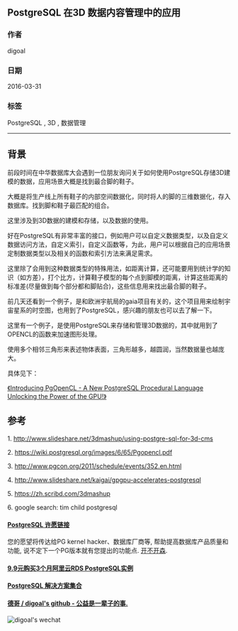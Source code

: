 ## PostgreSQL 在3D 数据内容管理中的应用  
                                                                                                         
### 作者                                                                                                         
digoal                                                                                                         
                                                                                                         
### 日期                                                                                                         
2016-03-31                                                                                                      
                                                                                                         
### 标签                                                                                                         
PostgreSQL , 3D , 数据管理    
                                                                                                         
----                                                                                                         
                                                                                                         
## 背景                                             
前段时间在中华数据库大会遇到一位朋友询问关于如何使用PostgreSQL存储3D建模的数据，应用场景大概是找到最合脚的鞋子。  
  
大概是将生产线上所有鞋子的内部空间数据化，同时将人的脚的三维数据化，存入数据库。找到脚和鞋子最匹配的组合。  
  
这里涉及到3D数据的建模和存储，以及数据的使用。  
  
好在PostgreSQL有非常丰富的接口，例如用户可以自定义数据类型，以及自定义数据访问方法，自定义索引，自定义函数等，为此，用户可以根据自己的应用场景定制数据类型以及相关的函数和索引方法来满足需求。  
  
这里除了会用到这种数据类型的特殊用法，如距离计算，还可能要用到统计学的知识（如方差），打个比方，计算鞋子模型的每个点到脚模的距离，计算这些距离的标准差(尽量做到每个部分都和脚贴合)，这些信息用来找出最合脚的鞋子。  
  
前几天还看到一个例子，是和欧洲宇航局的gaia项目有关的，这个项目用来绘制宇宙星系的时空图，也用到了PostgreSQL，感兴趣的朋友也可以去了解一下。  
  
这里有一个例子，是使用PostgreSQL来存储和管理3D数据的，其中就用到了OPENCL的函数来加速图形处理。  
  
使用多个相邻三角形来表述物体表面，三角形越多，越圆润，当然数据量也越庞大。  
  
具体见下：  
  
[《Introducing PgOpenCL - A New PostgreSQL Procedural Language Unlocking the Power of the GPU!》](20160331_01_pdf_001.pdf)  
  
## 参考  
1\. http://www.slideshare.net/3dmashup/using-postgre-sql-for-3d-cms  
  
2\. https://wiki.postgresql.org/images/6/65/Pgopencl.pdf  
  
3\. http://www.pgcon.org/2011/schedule/events/352.en.html  
  
4\. http://www.slideshare.net/kaigai/gpgpu-accelerates-postgresql  
  
5\. https://zh.scribd.com/3dmashup  
  
6\. google search: tim child postgresql  
  
  
  
  
  
  
  
  
  
  
  
  
  
  
  
  
  
  
  
  
  
  
  
  
  
  
  
  
  
  
  
  
  
  
  
  
  
  
  
  
  
  
  
  
  
  
  
  
  
  
  
  
  
  
  
  
  
  
  
  
  
  
  
#### [PostgreSQL 许愿链接](https://github.com/digoal/blog/issues/76 "269ac3d1c492e938c0191101c7238216")
您的愿望将传达给PG kernel hacker、数据库厂商等, 帮助提高数据库产品质量和功能, 说不定下一个PG版本就有您提出的功能点. [开不开森](https://github.com/digoal/blog/issues/76 "269ac3d1c492e938c0191101c7238216").  
  
  
#### [9.9元购买3个月阿里云RDS PostgreSQL实例](https://www.aliyun.com/database/postgresqlactivity "57258f76c37864c6e6d23383d05714ea")
  
  
#### [PostgreSQL 解决方案集合](https://yq.aliyun.com/topic/118 "40cff096e9ed7122c512b35d8561d9c8")
  
  
#### [德哥 / digoal's github - 公益是一辈子的事.](https://github.com/digoal/blog/blob/master/README.md "22709685feb7cab07d30f30387f0a9ae")
  
  
![digoal's wechat](../pic/digoal_weixin.jpg "f7ad92eeba24523fd47a6e1a0e691b59")
  
